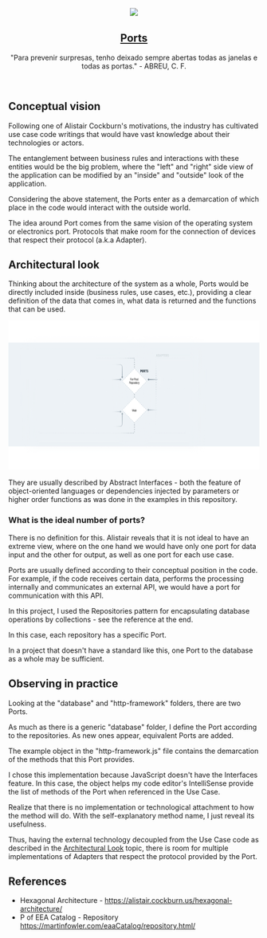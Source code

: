 <p align="center">
  <a href="https://pedromoraisf.medium.com">
    <img src="https://ouch-cdn2.icons8.com/EtmzwEQAbSvqS2ev3sgvpxDd2u6y9fFDTUZoOkEaTzY/rs:fit:1063:912/czM6Ly9pY29uczgu/b3VjaC1wcm9kLmFz/c2V0cy9wbmcvNDA0/LzIyNzQyNDQ5LWRi/ZmEtNGZkMi04ZWYw/LWIwZWExMDNlYTAz/Ny5wbmc.png" height="150">
    <h2 align="center">Ports</h2>
  </a>
</p>

<p align="center">
  "Para prevenir surpresas, tenho deixado sempre abertas todas as janelas e todas as portas." - ABREU, C. F.
</p>
<br />

## Conceptual vision

Following one of Alistair Cockburn's motivations, the industry has cultivated use case code writings that would have vast knowledge about their technologies or actors.

The entanglement between business rules and interactions with these entities would be the big problem, where the "left" and "right" side view of the application can be modified by an "inside" and "outside" look of the application.

Considering the above statement, the Ports enter as a demarcation of which place in the code would interact with the outside world.

The idea around Port comes from the same vision of the operating system or electronics port. Protocols that make room for the connection of devices that respect their protocol (a.k.a Adapter).

## Architectural look

Thinking about the architecture of the system as a whole, Ports would be directly included inside (business rules, use cases, etc.), providing a clear definition of the data that comes in, what data is returned and the functions that can be used.

<p align="center">
<img src="./../../../docs/ports-cut.png" height="300">
</p>

They are usually described by Abstract Interfaces - both the feature of object-oriented languages or dependencies injected by parameters or higher order functions as was done in the examples in this repository.

### What is the ideal number of ports?

There is no definition for this. Alistair reveals that it is not ideal to have an extreme view, where on the one hand we would have only one port for data input and the other for output, as well as one port for each use case.

Ports are usually defined according to their conceptual position in the code. For example, if the code receives certain data, performs the processing internally and communicates an external API, we would have a port for communication with this API.

In this project, I used the Repositories pattern for encapsulating database operations by collections - see the reference at the end.

In this case, each repository has a specific Port.

In a project that doesn't have a standard like this, one Port to the database as a whole may be sufficient.

## Observing in practice 

Looking at the "database" and "http-framework" folders, there are two Ports.

As much as there is a generic "database" folder, I define the Port according to the repositories. As new ones appear, equivalent Ports are added.

The example object in the "http-framework.js" file contains the demarcation of the methods that this Port provides.

I chose this implementation because JavaScript doesn't have the Interfaces feature. In this case, the object helps my code editor's IntelliSense provide the list of methods of the Port when referenced in the Use Case.

Realize that there is no implementation or technological attachment to how the method will do. With the self-explanatory method name, I just reveal its usefulness.

Thus, having the external technology decoupled from the Use Case code as described in the <a href="#architectural-look">Architectural Look</a> topic, there is room for multiple implementations of Adapters that respect the protocol provided by the Port.

## References

- Hexagonal Architecture - <a href="https://alistair.cockburn.us/hexagonal-architecture/">https://alistair.cockburn.us/hexagonal-architecture/</a>
- P of EEA Catalog - Repository <a href="https://martinfowler.com/eaaCatalog/repository.html">https://martinfowler.com/eaaCatalog/repository.html/</a>